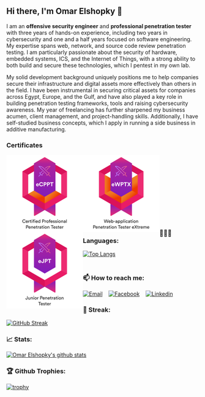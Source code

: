 ## Hi there, I'm Omar Elshopky 👋

I am an **offensive security engineer** and **professional penetration tester** with three years of hands-on experience, including two years in cybersecurity and one and a half years focused on software engineering. My expertise spans web, network, and source code review penetration testing. I am particularly passionate about the security of hardware, embedded systems, ICS, and the Internet of Things, with a strong ability to both build and secure these technologies, which I pentest in my own lab.

My solid development background uniquely positions me to help companies secure their infrastructure and digital assets more effectively than others in the field. I have been instrumental in securing critical assets for companies across Egypt, Europe, and the Gulf, and have also played a key role in building penetration testing frameworks, tools and raising cybersecurity awareness. My year of freelancing has further sharpened my business acumen, client management, and project-handling skills. Additionally, I have self-studied business concepts, which I apply in running a side business in additive manufacturing.

### Certificates
[<a href="https://certs.ine.com/cee31f2b-2e35-4c0b-9d46-e5aa99a76e1b"><img align="left" alt="eCPPTv2 Badge" width="200px" src="https://github.com/omarelshopky/Certificates/blob/main/eLearnSecurity_eCPPTv2/ecpptv2_badge.png" /></a>]()
[<a href="https://certs.ine.com/3d08e46e-c886-448b-82d8-e75b8c5a30dc"><img align="left" alt="eWPTXv2 Badge" width="200px" src="https://github.com/omarelshopky/Certificates/blob/main/eLearnSecurity_eWPTXv2/ewptxv2_badge.png" /></a>]()
[<a href="https://certs.ine.com/64f9cd00-4fb4-45b0-9661-a620dbcedbb1"><img align="left" alt="eJPTv1 Badge" width="200px" src="https://github.com/omarelshopky/Certificates/blob/main/eLearnSecurity_eJPTv1/ejptv1_badge.png" /></a>]()
<br><br><br><br><br><br><br><br><br><br>

### 👨🏻‍💻 Languages:
[![Top Langs](https://github-readme-stats.vercel.app/api/top-langs/?username=omarelshopky&langs_count=15&layout=compact&theme=radical)](https://github.com/omarelshopky?tab=repositories)

### <br> 📫 How to reach me:
[<img src='https://cdn.worldvectorlogo.com/logos/official-gmail-icon-2020-.svg' alt='Email' height='40'>](mailto:omar.elshopky202@gmail.com)
&nbsp;&nbsp;
[<img src='https://raw.githubusercontent.com/jmnote/z-icons/master/svg/facebook.svg' alt='Facebook' height='40'>](https://www.facebook.com/omarelshopky1)
&nbsp;&nbsp;
[<img src='https://cdn.worldvectorlogo.com/logos/linkedin-icon-2.svg' alt='Linkedin' height='40'>](https://www.linkedin.com/in/omarelshopky)


### 🌟 Streak:
[![GitHub Streak](https://github-readme-streak-stats.herokuapp.com/?user=omarelshopky&theme=radical&include_all_commits=true&count_private=true)](https://github.com/omarelshopky)


### 📈 Stats:
[![Omar Elshopky's github stats](https://github-readme-stats.vercel.app/api?username=omarelshopky&show_icons=true&theme=radical&include_all_commits=true&count_private=true)](https://github.com/omarelshopky?tab=repositories)
  
### 🏆 Github Trophies:
[![trophy](https://github-profile-trophy.vercel.app/?username=omarelshopky&theme=darkhub&no-frame=true)](https://github.com/ryo-ma/github-profile-trophy)
